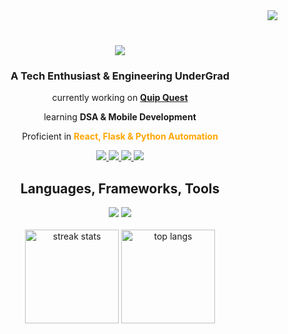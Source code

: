 <img align="right" src="https://komarev.com/ghpvc/?username=tashifkhan&style=for-the-badge&color=orange" />
<br />
<h1 align="center">
    <img src="https://readme-typing-svg.herokuapp.com/?font=Righteous&size=35&center=true&vCenter=true&width=500&height=70&color=79c2f3&&duration=4000&lines=Hi+There!+👋;+I'm+Tashif+Ahmad+Khan!;" />
</h1>
<h3 align = "center">
	A Tech Enthusiast & Engineering UnderGrad 
</h3>
<div align = "center">
	<p>
		 currently working on <a href=" http://designique.tashif.codes/"><b>Quip Quest</b></a>
	</p>
	<p>
		 learning <b>DSA & Mobile Development</b>
	</p>
	<p>
		Proficient in <b style="color: orange;">React, Flask & Python Automation</b>
	</p>
</div>

<div align="center"> 
  <a href="mailto:tashif@duck.com">
    <img src="https://img.shields.io/badge/Gmail-333333?style=for-the-badge&logo=Gmail&logoColor=orange" />
  </a>
  <a href="https://www.linkedin.com/in/tashif-ahmad-khan-982304244/" target="_blank">
    <img src="https://img.shields.io/badge/LinkedIn-0077B5?style=for-the-badge&logo=linkedin&logoColor=white" target="_blank" />
  </a>
  <a href="tashif.codes" target="_blank">
     <img src="https://img.shields.io/badge/Portfolio-FF5722?style=for-the-badge&logo=todoist&logoColor=white" target="_blank" /> 
  </a>
    <a href="https://www.leetcode.com/khan-tashif" target="_blank">
     <img src="https://img.shields.io/badge/LeetCode-000000?style=for-the-badge&logo=leetcode&logoColor=white" target="_blank" /> 
  </a>
</div>

<h2 align="center"> Languages, Frameworks, Tools </h2>

<div align="center">
    <img src="https://skillicons.dev/icons?i=react,redux,appwrite,nextjs,html,css,bootstrap,vscode,github,figma,tailwind,git" />
    <img src="https://skillicons.dev/icons?i=nodejs,python,javascript,typescript,express,firebase,mongodb,cpp,mysql,flask,linux" /><br>
</div>

<br />

<div align=center>
    <img 
        height = 150 
        src="https://github-readme-streak-stats.herokuapp.com/?user=tashifkhan&count_private=true&theme=react&border_radius=10" 
        alt="streak stats"
    />
    <img 
        height = 150  
        src="https://github-readme-stats.vercel.app/api/top-langs?username=tashifkhan&layout=compact&theme=react" 
        alt="top langs" 
    />
</div>
